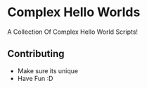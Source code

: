 # Complex Hello Worlds

A Collection Of Complex Hello World Scripts!

## Contributing
- Make sure its unique
- Have Fun :D
